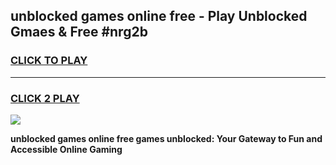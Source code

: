 
## unblocked games online free - Play Unblocked Gmaes & Free #nrg2b
<h3>
<a href="https://news.freeplayer.one?title=unblocked_games_online_free&ref=24F">CLICK TO PLAY</a></h3>
<hr>

<h3>
<a href="https://news.freeplayer.one?title=unblocked_games_online_free&ref=24F">CLICK 2 PLAY</a>
  
</h3>

<a href="https://news.freeplayer.one?title=unblocked_games_online_free&ref=24F/"><img src="https://clearcache.store/games.png"></a>


**unblocked games online free games unblocked: Your Gateway to Fun and Accessible Online Gaming**
